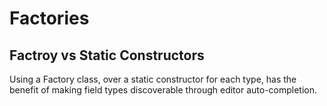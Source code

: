 # Factories

## Factroy vs Static Constructors

Using a Factory class, over a static constructor for each type, has the benefit of making field types discoverable through editor auto-completion.
